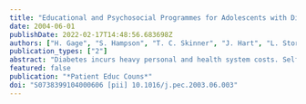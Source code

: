 ```yaml
---
title: "Educational and Psychosocial Programmes for Adolescents with Diabetes: Approaches, Outcomes and Cost-Effectiveness."
date: 2004-06-01
publishDate: 2022-02-17T14:48:56.683698Z
authors: ["H. Gage", "S. Hampson", "T. C. Skinner", "J. Hart", "L. Storey", "D. Foxcroft", "A. Kimber", "S. Cradock", "E. A. McEvilly"]
publication_types: ["2"]
abstract: "Diabetes incurs heavy personal and health system costs. Self-management is required if complications are to be avoided. Adolescents face particular challenges as they learn to take responsibility for their diabetes. A systematic review of educational and psychosocial programmes for adolescents with diabetes was undertaken. This aimed to: identify and categorise the types of programmes that have been evaluated; assess the cost-effectiveness of interventions; identify areas where further research is required. Sixty-two papers were identified and subjected to a narrative review. Generic programmes focus on knowledge/skills, psychosocial issues, and behaviour/self-management. They result in modest improvements across a range of outcomes but improvements are often not sustained, suggesting a need for continuous support, possibly integrated into normal care. In-hospital education at diagnosis confers few advantages over home treatment. The greatest returns may be obtained by targeting poorly controlled individuals. Few studies addressed resourcing issues and robust cost-effectiveness appraisals are required to identify interventions that generate the greatest returns on expenditure."
featured: false
publication: "*Patient Educ Couns*"
doi: "S0738399104000606 [pii] 10.1016/j.pec.2003.06.003"
---
```


